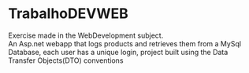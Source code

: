 # TrabalhoDEVWEB
Exercise made in the WebDevelopment subject. 
<br>
An Asp.net webapp that logs products and retrieves them from a MySql Database, each user has a unique login, project built using the Data Transfer Objects(DTO) conventions
